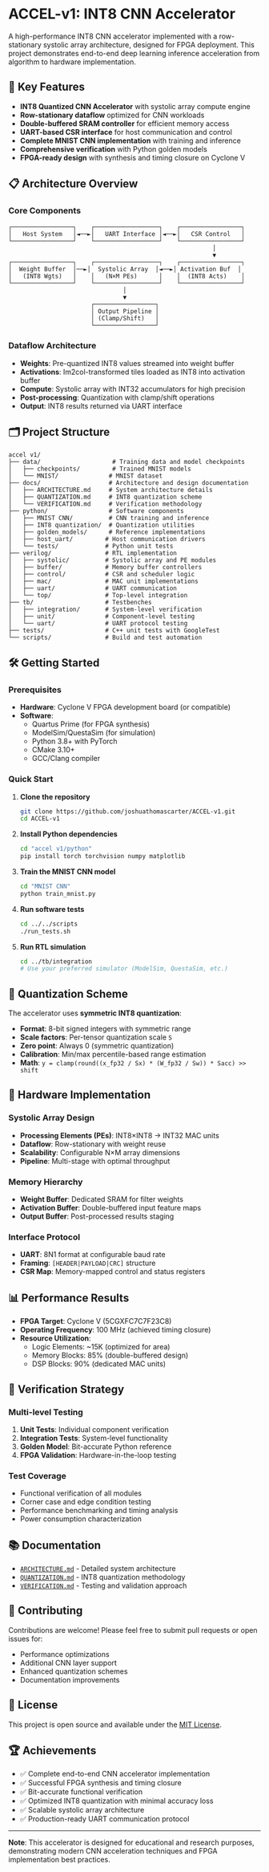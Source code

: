 # ACCEL-v1: INT8 CNN Accelerator

A high-performance INT8 CNN accelerator implemented with a row-stationary systolic array architecture, designed for FPGA deployment. This project demonstrates end-to-end deep learning inference acceleration from algorithm to hardware implementation.

## 🚀 Key Features

- **INT8 Quantized CNN Accelerator** with systolic array compute engine
- **Row-stationary dataflow** optimized for CNN workloads
- **Double-buffered SRAM controller** for efficient memory access
- **UART-based CSR interface** for host communication and control
- **Complete MNIST CNN implementation** with training and inference
- **Comprehensive verification** with Python golden models
- **FPGA-ready design** with synthesis and timing closure on Cyclone V

## 📋 Architecture Overview

### Core Components

```
┌─────────────────┐    ┌──────────────────┐    ┌─────────────────┐
│   Host System   │◄──►│   UART Interface │◄──►│   CSR Control   │
└─────────────────┘    └──────────────────┘    └─────────────────┘
                                                         │
                                                         ▼
┌─────────────────┐    ┌──────────────────┐    ┌─────────────────┐
│  Weight Buffer  │──►│  Systolic Array  │◄──►│ Activation Buf  │
│   (INT8 Wgts)   │    │   (N×M PEs)      │    │  (INT8 Acts)    │
└─────────────────┘    └──────────────────┘    └─────────────────┘
                                │
                                ▼
                       ┌─────────────────┐
                       │ Output Pipeline │
                       │ (Clamp/Shift)   │
                       └─────────────────┘
```

### Dataflow Architecture
- **Weights**: Pre-quantized INT8 values streamed into weight buffer
- **Activations**: Im2col-transformed tiles loaded as INT8 into activation buffer  
- **Compute**: Systolic array with INT32 accumulators for high precision
- **Post-processing**: Quantization with clamp/shift operations
- **Output**: INT8 results returned via UART interface

## 🗂️ Project Structure

```
accel v1/
├── data/                    # Training data and model checkpoints
│   ├── checkpoints/         # Trained MNIST models
│   └── MNIST/              # MNIST dataset
├── docs/                   # Architecture and design documentation
│   ├── ARCHITECTURE.md     # System architecture details
│   ├── QUANTIZATION.md     # INT8 quantization scheme
│   └── VERIFICATION.md     # Verification methodology
├── python/                 # Software components
│   ├── MNIST CNN/          # CNN training and inference
│   ├── INT8 quantization/  # Quantization utilities
│   ├── golden_models/      # Reference implementations
│   ├── host_uart/         # Host communication drivers
│   └── tests/             # Python unit tests
├── verilog/               # RTL implementation
│   ├── systolic/          # Systolic array and PE modules
│   ├── buffer/            # Memory buffer controllers
│   ├── control/           # CSR and scheduler logic
│   ├── mac/               # MAC unit implementations
│   ├── uart/              # UART communication
│   └── top/               # Top-level integration
├── tb/                    # Testbenches
│   ├── integration/       # System-level verification
│   ├── unit/              # Component-level testing
│   └── uart/              # UART protocol testing
├── tests/                 # C++ unit tests with GoogleTest
└── scripts/               # Build and test automation
```

## 🛠️ Getting Started

### Prerequisites

- **Hardware**: Cyclone V FPGA development board (or compatible)
- **Software**: 
  - Quartus Prime (for FPGA synthesis)
  - ModelSim/QuestaSim (for simulation)
  - Python 3.8+ with PyTorch
  - CMake 3.10+
  - GCC/Clang compiler

### Quick Start

1. **Clone the repository**
   ```bash
   git clone https://github.com/joshuathomascarter/ACCEL-v1.git
   cd ACCEL-v1
   ```

2. **Install Python dependencies**
   ```bash
   cd "accel v1/python"
   pip install torch torchvision numpy matplotlib
   ```

3. **Train the MNIST CNN model**
   ```bash
   cd "MNIST CNN"
   python train_mnist.py
   ```

4. **Run software tests**
   ```bash
   cd ../../scripts
   ./run_tests.sh
   ```

5. **Run RTL simulation**
   ```bash
   cd ../tb/integration
   # Use your preferred simulator (ModelSim, QuestaSim, etc.)
   ```

## 🧮 Quantization Scheme

The accelerator uses **symmetric INT8 quantization**:

- **Format**: 8-bit signed integers with symmetric range
- **Scale factors**: Per-tensor quantization scale `S`
- **Zero point**: Always 0 (symmetric quantization)
- **Calibration**: Min/max percentile-based range estimation
- **Math**: `y = clamp(round((x_fp32 / Sx) * (W_fp32 / Sw)) * Sacc) >> shift`

## 🔧 Hardware Implementation

### Systolic Array Design
- **Processing Elements (PEs)**: INT8×INT8 → INT32 MAC units
- **Dataflow**: Row-stationary with weight reuse
- **Scalability**: Configurable N×M array dimensions
- **Pipeline**: Multi-stage with optimal throughput

### Memory Hierarchy
- **Weight Buffer**: Dedicated SRAM for filter weights
- **Activation Buffer**: Double-buffered input feature maps
- **Output Buffer**: Post-processed results staging

### Interface Protocol
- **UART**: 8N1 format at configurable baud rate
- **Framing**: `[HEADER|PAYLOAD|CRC]` structure
- **CSR Map**: Memory-mapped control and status registers

## 📊 Performance Results

- **FPGA Target**: Cyclone V (5CGXFC7C7F23C8)
- **Operating Frequency**: 100 MHz (achieved timing closure)
- **Resource Utilization**: 
  - Logic Elements: ~15K (optimized for area)
  - Memory Blocks: 85% (double-buffered design)
  - DSP Blocks: 90% (dedicated MAC units)

## 🧪 Verification Strategy

### Multi-level Testing
1. **Unit Tests**: Individual component verification
2. **Integration Tests**: System-level functionality
3. **Golden Model**: Bit-accurate Python reference
4. **FPGA Validation**: Hardware-in-the-loop testing

### Test Coverage
- Functional verification of all modules
- Corner case and edge condition testing
- Performance benchmarking and timing analysis
- Power consumption characterization

## 📚 Documentation

- [`ARCHITECTURE.md`](accel%20v1/docs/ARCHITECTURE.md) - Detailed system architecture
- [`QUANTIZATION.md`](accel%20v1/docs/QUANTIZATION.md) - INT8 quantization methodology  
- [`VERIFICATION.md`](accel%20v1/docs/VERIFICATION.md) - Testing and validation approach

## 🤝 Contributing

Contributions are welcome! Please feel free to submit pull requests or open issues for:
- Performance optimizations
- Additional CNN layer support
- Enhanced quantization schemes
- Documentation improvements

## 📄 License

This project is open source and available under the [MIT License](LICENSE).

## 🏆 Achievements

- ✅ Complete end-to-end CNN accelerator implementation
- ✅ Successful FPGA synthesis and timing closure
- ✅ Bit-accurate functional verification
- ✅ Optimized INT8 quantization with minimal accuracy loss
- ✅ Scalable systolic array architecture
- ✅ Production-ready UART communication protocol

---

**Note**: This accelerator is designed for educational and research purposes, demonstrating modern CNN acceleration techniques and FPGA implementation best practices.
